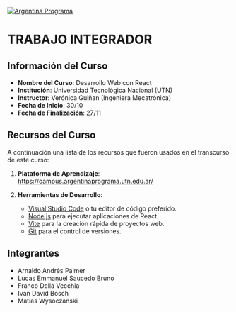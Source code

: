[![Argentina Programa](https://fmn.unsl.edu.ar/wp-content/uploads/2023/05/banner-ok-argentina-programa.jpg)](https://www.argentina.gob.ar/economia/conocimiento/argentina-programa)

# TRABAJO INTEGRADOR

## Información del Curso

- **Nombre del Curso**: Desarrollo Web con React
- **Institución**: Universidad Tecnológica Nacional (UTN)
- **Instructor**: Verónica Guiñan (Ingeniera Mecatrónica)
- **Fecha de Inicio**: 30/10
- **Fecha de Finalización**: 27/11

## Recursos del Curso

A continuación una lista de los recursos que fueron usados en el transcurso de este curso:

1. **Plataforma de Aprendizaje**: https://campus.argentinaprograma.utn.edu.ar/

2. **Herramientas de Desarrollo**:
   - [Visual Studio Code](https://code.visualstudio.com/) o tu editor de código preferido.
   - [Node.js](https://nodejs.org/) para ejecutar aplicaciones de React.
   - [Vite](https://vitejs.dev/) para la creación rápida de proyectos web.
   - [Git](https://git-scm.com/) para el control de versiones.

## Integrantes
<ul>
<li>Arnaldo Andrés Palmer</li>
<li>Lucas Emmanuel Saucedo Bruno</li>
<li>Franco Della Vecchia</li>
<li>Ivan David Bosch</li>
<li>Matias Wysoczanski</li>
</ul>
<br>




